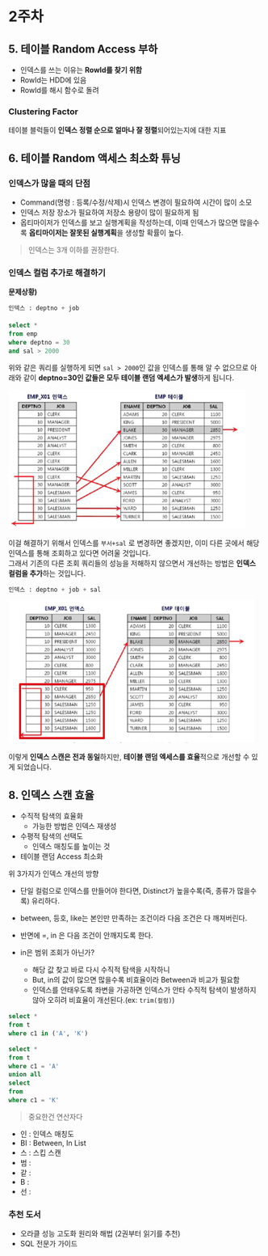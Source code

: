 # 2주차

## 5. 테이블 Random Access 부하

* 인덱스를 쓰는 이유는 **RowId를 찾기 위함**  
* RowId는 HDD에 있음
* RowId를 해시 함수로 돌려

### Clustering Factor

테이블 블럭들이 **인덱스 정렬 순으로 얼마나 잘 정렬**되어있는지에 대한 지표 

## 6. 테이블 Random 액세스 최소화 튜닝

### 인덱스가 많을 때의 단점

* Command(명령 : 등록/수정/삭제)시 인덱스 변경이 필요하여 시간이 많이 소모
* 인덱스 저장 장소가 필요하여 저장소 용량이 많이 필요하게 됨
* 옵티마이저가 인덱스를 보고 실행계획을 작성하는데, 이때 인덱스가 많으면 많을수록 **옵티마이저는 잘못된 실행계획**을 생성할 확률이 높다.

> 인덱스는 3개 이하를 권장한다.  

### 인덱스 컬럼 추가로 해결하기

**문제상황)**

```sql
인덱스 : deptno + job

select *
from emp
where deptno = 30
and sal > 2000
```

위와 같은 쿼리를 실행하게 되면 ```sal > 2000```인 값을 인덱스를 통해 알 수 없으므로 아래와 같이 **deptno=30인 값들은 모두 테이블 랜덤 엑세스가 발생**하게 됩니다.  

![인덱스 컬럼 추가](./images/인덱스컬럼추가.png)

이걸 해결하기 위해서 인덱스를 ```부서+sal``` 로 변경하면 좋겠지만, 이미 다른 곳에서 해당 인덱스를 통해 조회하고 있다면 어려울 것입니다.  
그래서 기존의 다른 조회 쿼리들의 성능을 저해하지 않으면서 개선하는 방법은 **인덱스 컬럼을 추가**하는 것입니다.

```sql
인덱스 : deptno + job + sal
```

![인덱스컬럼추가2](./images/인덱스컬럼추가2.png)

이렇게 **인덱스 스캔은 전과 동일**하지만, **테이블 랜덤 엑세스를 효율**적으로 개선할 수 있게 되었습니다.


## 8. 인덱스 스캔 효율

* 수직적 탐색의 효율화
  * 가능한 방법은 인덱스 재생성
* 수평적 탐색의 선택도
  * 인덱스 매칭도를 높이는 것
* 테이블 랜덤 Access 최소화

위 3가지가 인덱스 개선의 방향

* 단일 컬럼으로 인덱스를 만들어야 한다면, Distinct가 높을수록(즉, 종류가 많을수록) 유리하다.

* between, 등호, like는 본인만 만족하는 조건이라 다음 조건은 다 깨져버린다.
* 반면에 =, in 은 다음 조건이 안깨지도록 한다.
* in은 범위 조회가 아닌가?
  * 해당 값 찾고 바로 다시 수직적 탐색을 시작하니
  * But, in의 값이 많으면 많을수록 비효율이라 Between과 비교가 필요함
  * 인덱스를 안태우도록 좌변을 가공하면 인덱스가 안타 수직적 탐색이 발생하지 않아 오히려 비효율이 개선된다.(ex: ```trim(컬럼)```) 

```sql
select *
from t
where c1 in ('A', 'K')
```

```sql
select *
from t
where c1 = 'A'
union all
select
from 
where c1 = 'K'
```

> 중요한건 연산자다  

* 인 : 인덱스 매칭도
* BI : Between, In List 
* 스 : 스킵 스캔
* 범 : 
* 같 : 
* B :
* 선 : 


### 추천 도서

* 오라클 성능 고도화 원리와 해법 (2권부터 읽기를 추천)
* SQL 전문가 가이드